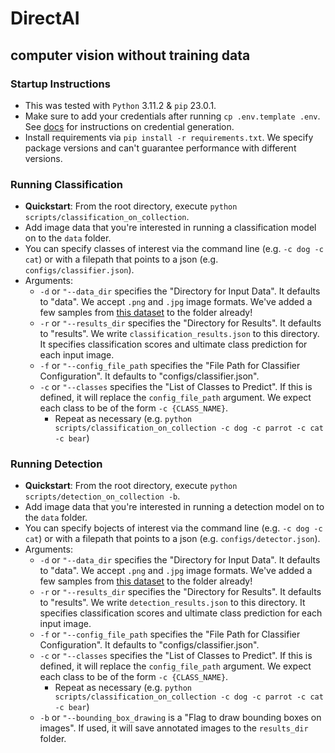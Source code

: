 # DirectAI
## computer vision without training data

### Startup Instructions
- This was tested with `Python` 3.11.2 & `pip` 23.0.1. 
- Make sure to add your credentials after running `cp .env.template .env`. See [docs](https://api.alpha.directai.io/docs) for instructions on credential generation.
- Install requirements via `pip install -r requirements.txt`. We specify package versions and can't guarantee performance with different versions.

### Running Classification
- **Quickstart**: From the root directory, execute `python scripts/classification_on_collection`.
- Add image data that you're interested in running a classification model on to the `data` folder. 
- You can specify classes of interest via the command line (e.g. `-c dog -c cat`) or with a filepath that points to a json (e.g. `configs/classifier.json`). 
- Arguments:
    - `-d` or `"--data_dir` specifies the "Directory for Input Data". It defaults to "data". We accept `.png` and `.jpg` image formats. We've added a few samples from [this dataset](https://universe.roboflow.com/roboflow-100/furniture-ngpea) to the folder already! 
    - `-r` or `"--results_dir` specifies the "Directory for Results". It defaults to "results". We write `classification_results.json` to this directory. It specifies classification scores and ultimate class prediction for each input image.
    - `-f` or `"--config_file_path` specifies the "File Path for Classifier Configuration". It defaults to "configs/classifier.json".
    - `-c` or `"--classes` specifies the "List of Classes to Predict". If this is defined, it will replace the `config_file_path` argument. We expect each class to be of the form `-c {CLASS_NAME}`. 
        - Repeat as necessary (e.g. `python scripts/classification_on_collection -c dog -c parrot -c cat -c bear`)

### Running Detection
- **Quickstart**: From the root directory, execute `python scripts/detection_on_collection -b`.
- Add image data that you're interested in running a detection model on to the `data` folder. 
- You can specify bojects of interest via the command line (e.g. `-c dog -c cat`) or with a filepath that points to a json (e.g. `configs/detector.json`). 
- Arguments:
    - `-d` or `"--data_dir` specifies the "Directory for Input Data". It defaults to "data". We accept `.png` and `.jpg` image formats. We've added a few samples from [this dataset](https://universe.roboflow.com/roboflow-100/furniture-ngpea) to the folder already! 
    - `-r` or `"--results_dir` specifies the "Directory for Results". It defaults to "results". We write `detection_results.json` to this directory. It specifies classification scores and ultimate class prediction for each input image.
    - `-f` or `"--config_file_path` specifies the "File Path for Classifier Configuration". It defaults to "configs/classifier.json".
    - `-c` or `"--classes` specifies the "List of Classes to Predict". If this is defined, it will replace the `config_file_path` argument. We expect each class to be of the form `-c {CLASS_NAME}`. 
        - Repeat as necessary (e.g. `python scripts/classification_on_collection -c dog -c parrot -c cat -c bear`)
    - `-b` or `"--bounding_box_drawing` is a "Flag to draw bounding boxes on images". If used, it will save annotated images to the `results_dir` folder. 

